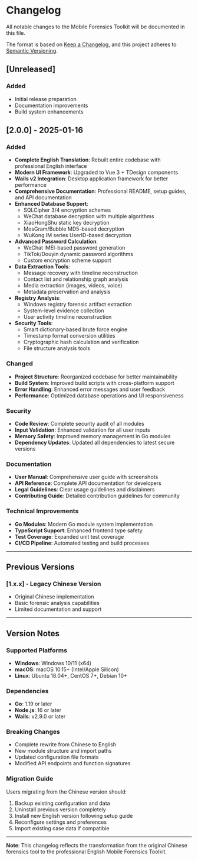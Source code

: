 # Changelog

All notable changes to the Mobile Forensics Toolkit will be documented in this file.

The format is based on [Keep a Changelog](https://keepachangelog.com/en/1.0.0/),
and this project adheres to [Semantic Versioning](https://semver.org/spec/v2.0.0.html).

## [Unreleased]

### Added
- Initial release preparation
- Documentation improvements
- Build system enhancements

## [2.0.0] - 2025-01-16

### Added
- **Complete English Translation**: Rebuilt entire codebase with professional English interface
- **Modern UI Framework**: Upgraded to Vue 3 + TDesign components
- **Wails v2 Integration**: Desktop application framework for better performance
- **Comprehensive Documentation**: Professional README, setup guides, and API documentation
- **Enhanced Database Support**:
  - SQLCipher 3/4 encryption schemes
  - WeChat database decryption with multiple algorithms
  - XiaoHongShu static key decryption
  - MosGram/Bubble MD5-based decryption
  - WuKong IM series UserID-based decryption
- **Advanced Password Calculation**:
  - WeChat IMEI-based password generation
  - TikTok/Douyin dynamic password algorithms
  - Custom encryption scheme support
- **Data Extraction Tools**:
  - Message recovery with timeline reconstruction
  - Contact list and relationship graph analysis
  - Media extraction (images, videos, voice)
  - Metadata preservation and analysis
- **Registry Analysis**:
  - Windows registry forensic artifact extraction
  - System-level evidence collection
  - User activity timeline reconstruction
- **Security Tools**:
  - Smart dictionary-based brute force engine
  - Timestamp format conversion utilities
  - Cryptographic hash calculation and verification
  - File structure analysis tools

### Changed
- **Project Structure**: Reorganized codebase for better maintainability
- **Build System**: Improved build scripts with cross-platform support
- **Error Handling**: Enhanced error messages and user feedback
- **Performance**: Optimized database operations and UI responsiveness

### Security
- **Code Review**: Complete security audit of all modules
- **Input Validation**: Enhanced validation for all user inputs
- **Memory Safety**: Improved memory management in Go modules
- **Dependency Updates**: Updated all dependencies to latest secure versions

### Documentation
- **User Manual**: Comprehensive user guide with screenshots
- **API Reference**: Complete API documentation for developers
- **Legal Guidelines**: Clear usage guidelines and disclaimers
- **Contributing Guide**: Detailed contribution guidelines for community

### Technical Improvements
- **Go Modules**: Modern Go module system implementation
- **TypeScript Support**: Enhanced frontend type safety
- **Test Coverage**: Expanded unit test coverage
- **CI/CD Pipeline**: Automated testing and build processes

---

## Previous Versions

### [1.x.x] - Legacy Chinese Version
- Original Chinese implementation
- Basic forensic analysis capabilities
- Limited documentation and support

---

## Version Notes

### Supported Platforms
- **Windows**: Windows 10/11 (x64)
- **macOS**: macOS 10.15+ (Intel/Apple Silicon)
- **Linux**: Ubuntu 18.04+, CentOS 7+, Debian 10+

### Dependencies
- **Go**: 1.19 or later
- **Node.js**: 16 or later
- **Wails**: v2.9.0 or later

### Breaking Changes
- Complete rewrite from Chinese to English
- New module structure and import paths
- Updated configuration file formats
- Modified API endpoints and function signatures

### Migration Guide
Users migrating from the Chinese version should:
1. Backup existing configuration and data
2. Uninstall previous version completely
3. Install new English version following setup guide
4. Reconfigure settings and preferences
5. Import existing case data if compatible

---

**Note**: This changelog reflects the transformation from the original Chinese forensics tool to the professional English Mobile Forensics Toolkit.